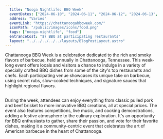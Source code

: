 ```yaml
---
  title: "Nooga Nightlife: BBQ Week"
  eventDates: ["2024-06-10", "2024-06-11", "2024-06-12", "2024-06-13", "2024-06-14", "2024-06-15", "2024-06-16"]
  address: "Varies"
  eventLink: "https://chattanoogabbqweek.com/"
  iconPath: "/public/images/icons/food.png"
  tags: ["nooga-nightlife", "food"]
  entranceCost: "$7 BBQ at participating restaurants"
  layout: "../../../../../layouts/BlogPostLayout.astro"
---
```



Chattanooga BBQ Week is a celebration dedicated to the rich and smoky flavors of barbecue, held annually in Chattanooga, Tennessee. This week-long event offers locals and visitors a chance to indulge in a variety of specially crafted BBQ dishes from some of the city's top restaurants and chefs. Each participating venue showcases its unique take on barbecue, using secret rubs, slow-cooked techniques, and signature sauces that highlight regional flavors.

<br>
During the week, attendees can enjoy everything from classic pulled pork and beef brisket to more innovative BBQ creations, all at special prices. The event also features competitions, live music, and cooking demonstrations, adding a festive atmosphere to the culinary exploration. It's an opportunity for BBQ enthusiasts to gather, share their passion, and vote for their favorite dishes, making it a community-centric event that celebrates the art of American barbecue in the heart of Chattanooga.

